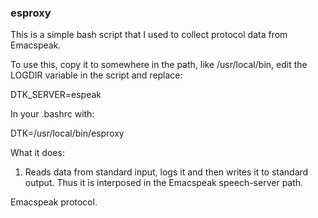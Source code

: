 ### esproxy

This is a simple bash script that I used to collect protocol data from 
Emacspeak.

To use this, copy it to somewhere in the path, like /usr/local/bin, edit the 
LOGDIR variable in the script and replace:

DTK_SERVER=espeak

In your .bashrc with:

DTK=/usr/local/bin/esproxy

What it does:

1.  Reads data from standard input, logs it and then writes it to standard 
output.  Thus it is interposed in the Emacspeak speech-server path.

Emacspeak protocol.



